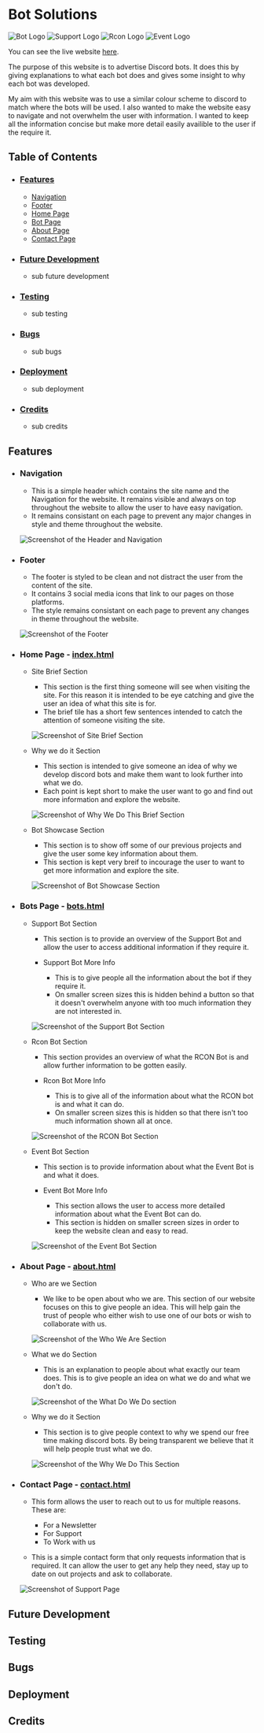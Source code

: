 # **Bot Solutions**

![Bot Logo](assets/images/bot-white.png) ![Support Logo](assets/images/support-white.png) ![Rcon Logo](assets/images/rcon-white.png) ![Event Logo](assets/images/event-white.png)

You can see the live website [here](https://browne878.github.io/HTML-CSS-Portfolio-Project/).

The purpose of this website is to advertise Discord bots. It does this by giving explanations to what each bot does and gives some insight to why each bot was developed.

My aim with this website was to use a similar colour scheme to discord to match where the bots will be used. I also wanted to make the website easy to navigate and not overwhelm the user with information. I wanted to keep all the information concise but make more detail easily availible to the user if the require it.

## **Table of Contents**
- ### [Features](https://github.com/browne878/HTML-CSS-Portfolio-Project#features)
    - [Navigation](https://github.com/browne878/HTML-CSS-Portfolio-Project#navigation)
    - [Footer](https://github.com/browne878/HTML-CSS-Portfolio-Project#footer)
    - [Home Page](https://github.com/browne878/HTML-CSS-Portfolio-Project#home-page---indexhtml)
    - [Bot Page](https://github.com/browne878/HTML-CSS-Portfolio-Project#bots-page---botshtml)
    - [About Page](https://github.com/browne878/HTML-CSS-Portfolio-Project#about-page---abouthtml)
    - [Contact Page](https://github.com/browne878/HTML-CSS-Portfolio-Project#contact-page---contacthtml)

- ### [Future Development](https://github.com/browne878/HTML-CSS-Portfolio-Project#future-development)
    - sub future development

- ### [Testing](https://github.com/browne878/HTML-CSS-Portfolio-Project#testing)
    - sub testing

- ### [Bugs](https://github.com/browne878/HTML-CSS-Portfolio-Project#bugs)
    - sub bugs

- ### [Deployment](https://github.com/browne878/HTML-CSS-Portfolio-Project#deployment)
    - sub deployment

- ### [Credits](https://github.com/browne878/HTML-CSS-Portfolio-Project#credits)
    - sub credits

## **Features**

- ### **Navigation**

    - This is a simple header which contains the site name and the Navigation for the website. It remains visible and always on top throughout the website to allow the user to have easy navigation.
    - It remains consistant on each page to prevent any major changes in style and theme throughout the website.

    ![Screenshot of the Header and Navigation](assets/images/images-readme/header.png)

- ### **Footer**

    - The footer is styled to be clean and not distract the user from the content of the site.
    - It contains 3 social media icons that link to our pages on those platforms.
    - The style remains consistant on each page to prevent any changes in theme throughout the website.

    ![Screenshot of the Footer](assets/images/images-readme/footer.png)

- ### **Home Page - [index.html](https://github.com/browne878/HTML-CSS-Portfolio-Project/blob/Main/index.html)**

    - Site Brief Section

        - This section is the first thing someone will see when visiting the site. For this reason it is intended to be eye catching and give the user an idea of what this site is for.
        - The brief tile has a short few sentences intended to catch the attention of someone visiting the site.

        ![Screenshot of Site Brief Section](assets/images/images-readme/site-brief.png)

    - Why we do it Section

        - This section is intended to give someone an idea of why we develop discord bots and make them want to look further into what we do.
        - Each point is kept short to make the user want to go and find out more information and explore the website.

        ![Screenshot of Why We Do This Brief Section](assets/images/images-readme/about-brief.png)

    - Bot Showcase Section

        - This section is to show off some of our previous projects and give the user some key information about them.
        - This section is kept very breif to incourage the user to want to get more information and explore the site.

        ![Screenshot of Bot Showcase Section](assets/images/images-readme/bot-showcase.png)

- ### **Bots Page - [bots.html](https://github.com/browne878/HTML-CSS-Portfolio-Project/blob/Main/bots.html)**

    - Support Bot Section

        - This section is to provide an overview of the Support Bot and allow the user to access additional information if they require it.

        - Support Bot More Info

            - This is to give people all the information about the bot if they require it.
            - On smaller screen sizes this is hidden behind a button so that it doesn't overwhelm anyone with too much information they are not interested in.

        ![Screenshot of the Support Bot Section](assets/images/images-readme/support-info.png)

    - Rcon Bot Section

        - This section provides an overview of what the RCON Bot is and allow further information to be gotten easily.

        - Rcon Bot More Info
            - This is to give all of the information about what the RCON bot is and what it can do.
            - On smaller screen sizes this is hidden so that there isn't too much information shown all at once.

        ![Screenshot of the RCON Bot Section](assets/images/images-readme/rcon-info.png)
    
    - Event Bot Section

        - This section is to provide information about what the Event Bot is and what it does.

        - Event Bot More Info
            - This section allows the user to access more detailed information about what the Event Bot can do.
            - This section is hidden on smaller screen sizes in order to keep the website clean and easy to read.

        ![Screenshot of the Event Bot Section](assets/images/images-readme/event-info.png)

- ### **About Page - [about.html](https://github.com/browne878/HTML-CSS-Portfolio-Project/blob/Main/about.html)**

    - Who are we Section

        - We like to be open about who we are. This section of our website focuses on this to give people an idea. This will help gain the trust of people who either wish to use one of our bots or wish to collaborate with us.

        ![Screenshot of the Who We Are Section](assets/images/images-readme/who-are-we-section.png)

    - What we do Section

        - This is an explanation to people about what exactly our team does. This is to give people an idea on what we do and what we don't do.

        ![Screenshot of the What Do We Do section](assets/images/images-readme/what-we-do-section.png)

    - Why we do it Section

        - This section is to give people context to why we spend our free time making discord bots. By being transparent we believe that it will help people trust what we do.

        ![Screenshot of the Why We Do This Section](assets/images/images-readme/why-we-do-this-section.png)

- ### **Contact Page - [contact.html](https://github.com/browne878/HTML-CSS-Portfolio-Project/blob/Main/contact.html)**

    - This form allows the user to reach out to us for multiple reasons. These are:
        - For a Newsletter
        - For Support
        - To Work with us

    - This is a simple contact form that only requests information that is required. It can allow the user to get any help they need, stay up to date on out projects and ask to collaborate.

    ![Screenshot of Support Page](assets/images/images-readme/contact-page.png)

## **Future Development**

## **Testing**

## **Bugs**

## **Deployment**

## **Credits**
